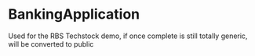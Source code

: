 # BankingApplication
Used for the RBS Techstock demo, if once complete is still totally generic, will be converted to public
